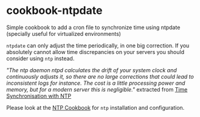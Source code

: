 # cookbook-ntpdate
Simple cookbook to add a cron file to synchronize time using ntpdate (specially useful for virtualized environments)

```ntpdate``` can only adjust the time periodically, in one big correction.
If you absolutely cannot allow time discrepancies on your servers you should consider using ```ntp``` instead.

*"The ntp daemon ntpd calculates the drift of your system clock and continuously adjusts it, so there are no large corrections that could lead to inconsistent logs for instance.
The cost is a little processing power and memory, but for a modern server this is negligible."*
extracted from [Time Synchronisation with NTP](https://help.ubuntu.com/14.04/serverguide/NTP.html)

Please look at the [NTP Cookbook](https://github.com/gmiranda23/ntp) for ```ntp``` installation and configuration.
